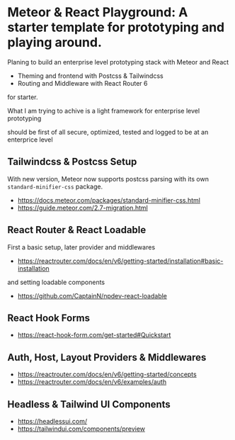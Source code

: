 # Meteor & React Playground: A starter template for prototyping and playing around.

Planing to build an enterprise level prototyping stack with Meteor and React

- Theming and frontend with Postcss & Tailwindcss
- Routing and Middleware with React Router 6

for starter.

What I am trying to achive is a light framework for enterprise level prototyping

should be first of all secure, optimized, tested and logged to be at an enterprice level

## Tailwindcss & Postcss Setup

With new version, Meteor now supports postcss parsing with its own `standard-minifier-css` package.

- https://docs.meteor.com/packages/standard-minifier-css.html
- https://guide.meteor.com/2.7-migration.html

## React Router & React Loadable

First a basic setup, later provider and middlewares

- https://reactrouter.com/docs/en/v6/getting-started/installation#basic-installation

and setting loadable components

- https://github.com/CaptainN/npdev-react-loadable

## React Hook Forms

- https://react-hook-form.com/get-started#Quickstart

## Auth, Host, Layout Providers & Middlewares

- https://reactrouter.com/docs/en/v6/getting-started/concepts
- https://reactrouter.com/docs/en/v6/examples/auth

## Headless & Tailwind UI Components

- https://headlessui.com/
- https://tailwindui.com/components/preview
